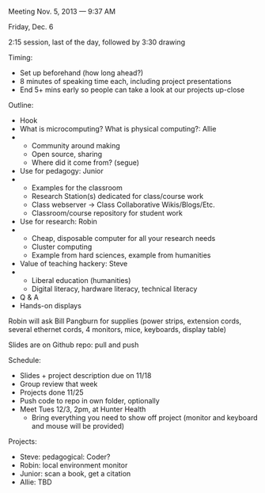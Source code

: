 Meeting Nov. 5, 2013 — 9:37 AM 

Friday, Dec. 6

2:15 session, last of the day, followed by 3:30 drawing 

Timing:
* Set up beforehand (how long ahead?) 
* 8 minutes of speaking time each, including project presentations 
* End 5+ mins early so people can take a look at our projects up-close 

Outline:


   * Hook
   * What is microcomputing? What is physical computing?: Allie 
   * 
      * Community around making 
      * Open source, sharing 
      * Where did it come from? (segue) 
   * Use for pedagogy: Junior
   * 
      * Examples for the classroom 
      * Research Station(s) dedicated for class/course work
      * Class webserver -> Class Collaborative Wikis/Blogs/Etc.
      * Classroom/course repository for student work
   * Use for research: Robin
   * 
      * Cheap, disposable computer for all your research needs 
      * Cluster computing 
      * Example from hard sciences, example from humanities 
   * Value of teaching hackery: Steve 
   * 
      * Liberal education (humanities) 
      * Digital literacy, hardware literacy, technical literacy 
   * Q & A 
   * Hands-on displays


Robin will ask Bill Pangburn for supplies (power strips, extension cords, several ethernet cords, 4 monitors, mice, keyboards, display table) 

Slides are on Github repo: pull and push 

Schedule:

* Slides + project description due on 11/18
* Group review that week
* Projects done 11/25
* Push code to repo in own folder, optionally  
* Meet Tues 12/3, 2pm, at Hunter Health
    * Bring everything you need to show off project (monitor and keyboard and mouse will be provided) 

 
Projects: 

* Steve: pedagogical: Coder? 
* Robin: local environment monitor 
* Junior: scan a book, get a citation 
* Allie: TBD 
